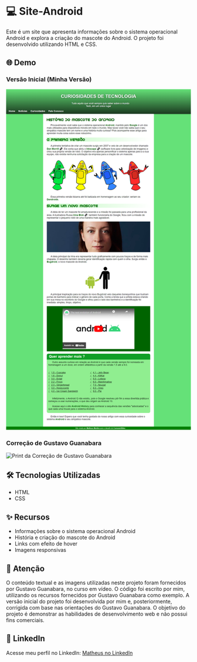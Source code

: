 # 💻 Site-Android

Este é um site que apresenta informações sobre o sistema operacional Android e explora a criação do mascote do Android. O projeto foi desenvolvido utilizando HTML e CSS.

## 🌐 Demo

### Versão Inicial (Minha Versão)
![Print da Versão Inicial](imagens/minha-versao.png)

### Correção de Gustavo Guanabara
![Print da Correção de Gustavo Guanabara](link-para-o-print-da-correcao-de-gustavo-guanabara)

## 🛠️ Tecnologias Utilizadas

- HTML
- CSS

## ✨ Recursos

- Informações sobre o sistema operacional Android
- História e criação do mascote do Android
- Links com efeito de hover
- Imagens responsivas

## 📢 Atenção

O conteúdo textual e as imagens utilizadas neste projeto foram fornecidos por Gustavo Guanabara, no curso em vídeo. O código foi escrito por mim, utilizando os recursos fornecidos por Gustavo Guanabara como exemplo. A versão inicial do projeto foi desenvolvida por mim e, posteriormente, corrigida com base nas orientações do Gustavo Guanabara. O objetivo do projeto é demonstrar as habilidades de desenvolvimento web e não possui fins comerciais.

## 👥 LinkedIn

Acesse meu perfil no LinkedIn: [Matheus no LinkedIn](https://www.linkedin.com/in/mattheus910)
